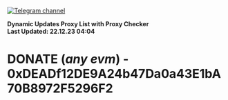 [![Telegram channel](https://img.shields.io/endpoint?url=https://runkit.io/damiankrawczyk/telegram-badge/branches/master?url=https://t.me/n4z4v0d)](https://t.me/n4z4v0d) 

**Dynamic Updates Proxy List with Proxy Checker**  
**Last Updated: 22.12.23 04:04**

# DONATE (_any evm_) - 0xDEADf12DE9A24b47Da0a43E1bA70B8972F5296F2

